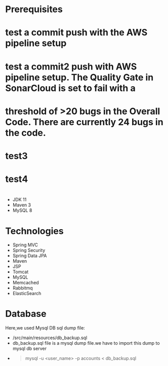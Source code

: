 # Prerequisites
# test a commit push with the AWS pipeline setup
# test a commit2 push with AWS pipeline setup. The Quality Gate in SonarCloud is set to fail with a 
# threshold of >20 bugs in the Overall Code. There are currently 24 bugs in the code.
# test3
# test4
#
- JDK 11 
- Maven 3 
- MySQL 8

# Technologies 
- Spring MVC
- Spring Security
- Spring Data JPA
- Maven
- JSP
- Tomcat
- MySQL
- Memcached
- Rabbitmq
- ElasticSearch
# Database
Here,we used Mysql DB 
sql dump file:
- /src/main/resources/db_backup.sql
- db_backup.sql file is a mysql dump file.we have to import this dump to mysql db server
- > mysql -u <user_name> -p accounts < db_backup.sql


